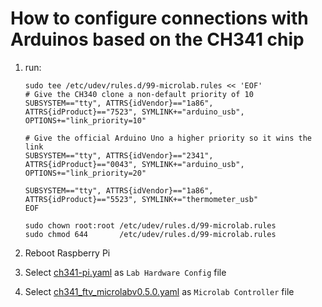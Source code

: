 # How to configure connections with Arduinos based on the CH341 chip

1. run:
    ```shell
    sudo tee /etc/udev/rules.d/99-microlab.rules << 'EOF'
    # Give the CH340 clone a non-default priority of 10
    SUBSYSTEM=="tty", ATTRS{idVendor}=="1a86", ATTRS{idProduct}=="7523", SYMLINK+="arduino_usb", OPTIONS+="link_priority=10"
   
    # Give the official Arduino Uno a higher priority so it wins the link
    SUBSYSTEM=="tty", ATTRS{idVendor}=="2341", ATTRS{idProduct}=="0043", SYMLINK+="arduino_usb", OPTIONS+="link_priority=20"
   
    SUBSYSTEM=="tty", ATTRS{idVendor}=="1a86", ATTRS{idProduct}=="5523", SYMLINK+="thermometer_usb"
    EOF

    sudo chown root:root /etc/udev/rules.d/99-microlab.rules
    sudo chmod 644       /etc/udev/rules.d/99-microlab.rules   
    ```

2. Reboot Raspberry Pi

3. Select [ch341-pi.yaml](../backend/data/hardware/controllerhardware/ch341-pi.yaml) as `Lab Hardware Config` file

4. Select [ch341_ftv_microlabv0.5.0.yaml](../backend/data/hardware/labhardware/ch341_ftv_microlabv0.5.0.yaml) as
   `Microlab Controller` file
